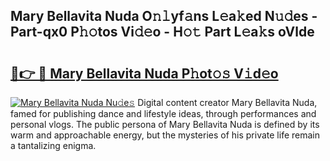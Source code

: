 ## Mary Bellavita Nuda O𝚗𝚕yf𝚊ns L𝚎a𝚔ed N𝚞𝚍es - Part-qx0 P𝚑𝚘tos Vi𝚍𝚎o - H𝚘𝚝 Part L𝚎a𝚔s oVlde

# <h2><a href="http://kf6152.oniu.top/?m=Mary+Bellavita+Nuda">🔗👉 🔴 Mary Bellavita Nuda P𝚑ot𝚘𝚜 V𝚒d𝚎o</a></h2>

[![Mary Bellavita Nuda Nu𝚍e𝚜](https://i.imgur.com/0qMVB7G.gif)](http://kf6152.oniu.top/?m=Mary+Bellavita+Nuda)
Digital content creator Mary Bellavita Nuda, famed for publishing dance and lifestyle ideas, through performances and personal vlogs. The public persona of Mary Bellavita Nuda is defined by its warm and approachable energy, but the mysteries of his private life remain a tantalizing enigma.  
